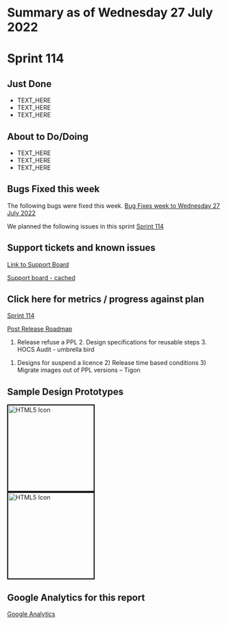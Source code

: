 # Summary as of Wednesday 27 July 2022 

# Sprint 114

## Just Done
* TEXT_HERE
* TEXT_HERE
* TEXT_HERE

## About to Do/Doing
* TEXT_HERE
* TEXT_HERE
* TEXT_HERE

## Bugs Fixed this week
The following bugs were fixed this week.
[Bug Fixes week to Wednesday 27 July 2022](graphs/bugs27072022.png)

We planned the following issues in this sprint 
[Sprint 114](graphs/sprint27072022.png)

## Support tickets and known issues
[Link to Support Board](https://collaboration.homeoffice.gov.uk/jira/secure/RapidBoard.jspa?rapidView=1717&selectedIssue=ASSB-253)

[Support board - cached](graphs/supportBoard27072022.png)

## Click here for metrics / progress against plan
[Sprint 114](graphs/progress27072022.png)

[Post Release Roadmap](graphs/roadmap27072022.png)

1. Release refuse a PPL 2. Design specifications for reusable steps 3. HOCS Audit - umbrella bird

1) Designs for suspend a licence 2) Release time based conditions 3) Migrate images out of PPL versions – Tigon

## Sample Design Prototypes
<a href="graphs/proto1_27072022.png"><img src="graphs/proto1_27072022.png" alt="HTML5 Icon" width="200" style="border:2px solid black"></a>
<br>
<a href="graphs/proto2_27072022.png"><img src="graphs/proto2_27072022.png" alt="HTML5 Icon" width="200" style="border:2px solid black"></a>
<br>


## Google Analytics for this report
[Google Analytics](graphs/GA27072022.png)

